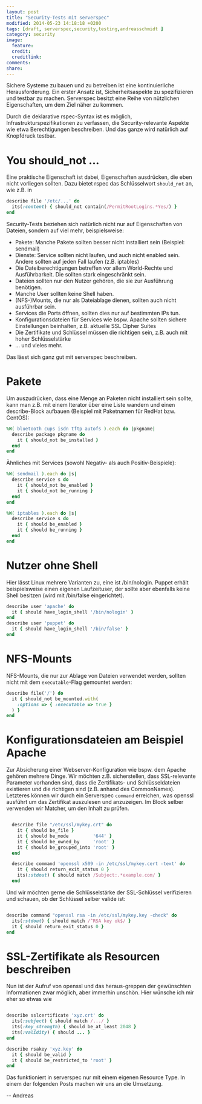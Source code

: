 ```yaml
---
layout: post
title: "Security-Tests mit serverspec"
modified: 2014-05-23 14:18:18 +0200
tags: [draft, serverspec,security,testing,andreasschmidt ]
category: security
image:
  feature:
  credit:
  creditlink:
comments:
share:
---
```


Sichere Systeme zu bauen und zu betreiben ist eine kontinuierliche Herausforderung. Ein erster Ansatz ist,
Sicherheitsaspekte zu spezifizieren und testbar zu machen. Serverspec besitzt eine Reihe von nützlichen Eigenschaften,
um dem Ziel näher zu kommen.

Durch die deklarative rspec-Syntax ist es möglich, Infrastrukturspezifikationen zu verfassen, die Security-relevante
Aspekte wie etwa Berechtigungen beschreiben. Und das ganze wird natürlich auf Knopfdruck testbar.

# You should_not ...

Eine praktische Eigenschaft ist dabei, Eigenschaften ausdrücken, die eben nicht vorliegen sollten. Dazu
bietet rspec das Schlüsselwort `should_not` an, wie z.B. in

```ruby
describe file '/etc/...' do
  its(:content) { should_not contain(/PermitRootLogins.*Yes/) }
end
```

Security-Tests beziehen sich natürlich nicht nur auf Eigenschaften von Dateien, sondern auf
viel mehr, beispielsweise:

- Pakete: Manche Pakete sollten besser nicht installiert sein (Beispiel: sendmail)
- Dienste: Service sollten nicht laufen, und auch nicht enabled sein. Andere sollten auf jeden Fall laufen (z.B. iptables)
- Die Dateiberechtigungen betreffen vor allem World-Rechte und Ausführbarkeit. Die sollten stark eingeschränkt sein.
- Dateien sollten nur den Nutzer gehören, die sie zur Ausführung benötigen.
- Manche User sollten keine Shell haben.
- (NFS-)Mounts, die nur als Dateiablage dienen, sollten auch nicht ausführbar sein.
- Services die Ports öffnen, sollten dies nur auf bestimmten IPs tun.
- Konfigurationsdateien für Services wie bspw. Apache sollten sichere Einstellungen beinhalten, z.B. aktuelle SSL Cipher Suites
- Die Zertifikate und Schlüssel müssen die richtigen sein, z.B. auch mit hoher Schlüsselstärke
- ... und vieles mehr.

Das lässt sich ganz gut mit serverspec beschreiben.

# Pakete

Um auszudrücken, dass eine Menge an Paketen nicht installiert sein sollte, kann man z.B.
mit einem Iterator über eine Liste wandern und einen describe-Block aufbauen (Beispiel mit
Paketnamen für RedHat bzw. CentOS):

```ruby
%W( bluetooth cups isdn tftp autofs ).each do |pkgname|
  describe package pkgname do
    it { should_not be_installed }
  end
end
```

Ähnliches mit Services (sowohl Negativ- als auch Positiv-Beispiele):

```ruby
%W( sendmail ).each do |s|
  describe service s do
    it { should_not be_enabled }
    it { should_not be_running }
  end
end

%W( iptables ).each do |s|
  describe service s do
    it { should be_enabled }
    it { should be_running }
  end
end
```

# Nutzer ohne Shell

Hier lässt Linux mehrere Varianten zu, eine ist /bin/nologin. Puppet erhält
beispielsweise einen eigenen Laufzeituser, der sollte aber ebenfalls keine Shell
besitzen (wird mit /bin/false eingerichtet).

```ruby
describe user 'apache' do
  it { should have_login_shell '/bin/nologin' }
end
describe user 'puppet' do
  it { should have_login_shell '/bin/false' }
end

```

# NFS-Mounts

NFS-Mounts, die nur zur Ablage von Dateien verwendet werden, sollten nicht
mit dem `executable`-Flag gemountet werden:

```ruby
describe file('/') do
  it { should_not be_mounted.with(
    :options => { :executable => true }
  ) }
end
```

# Konfigurationsdateien am Beispiel Apache

Zur Absicherung einer Webserver-Konfiguration wie bspw. dem Apache gehören
mehrere Dinge. Wir möchten z.B. sicherstellen, dass SSL-relevante Parameter
vorhanden sind, dass die Zertifikats- und Schlüsseldateien existieren und die
richtigen sind (z.B. anhand des CommonNames).
Letzteres können wir durch ein Serverspec `command` erreichen, was openssl
ausführt um das Zertifikat auszulesen und anzuzeigen. Im Block selber verwenden
wir Matcher, um den Inhalt zu prüfen.

```ruby

  describe file "/etc/ssl/mykey.crt" do
    it { should be_file }
    it { should be_mode         '644' }
    it { should be_owned_by     'root' }
    it { should be_grouped_into 'root' }
  end

  describe command 'openssl x509 -in /etc/ssl/mykey.cert -text' do
    it { should return_exit_status 0 }
    its(:stdout) { should match /Subject:.*example.com/ }
  end

```

Und wir möchten gerne die Schlüsselstärke der SSL-Schlüssel verifizieren und
schauen, ob der Schlüssel selber valide ist:

```ruby

describe command "openssl rsa -in /etc/ssl/mykey.key -check" do
  its(:stdout) { should match /^RSA key ok$/ }
  it { should return_exit_status 0 }
end
```

# SSL-Zertifikate als Resourcen beschreiben

Nun ist der Aufruf von openssl und das heraus-greppen der gewünschten Informationen
zwar möglich, aber immerhin unschön. Hier wünsche ich mir eher so etwas wie


```ruby

describe sslcertificate 'xyz.crt' do
  its(:subject) { should match /.../ }
  its(:key_strength) { should be_at_least 2048 }
  its(:validity) { should ... }
end

describe rsakey 'xyz.key' do
  it { should be_valid }
  it { should be_restricted_to 'root' }
end


```

Das funktioniert in serverspec nur mit einem eigenen Resource Type. In einem
der folgenden Posts machen wir uns an die Umsetzung.

--
Andreas
